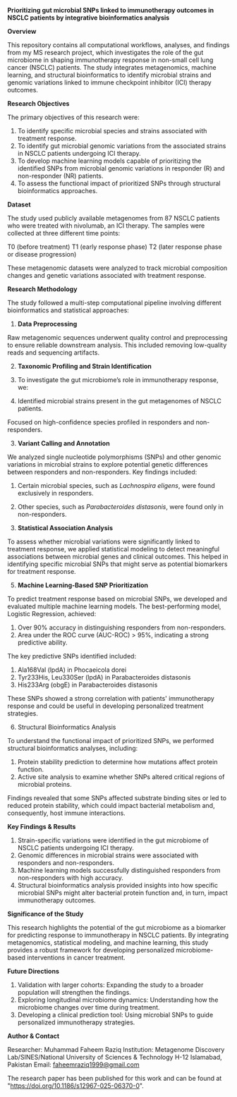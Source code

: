 **Prioritizing gut microbial SNPs linked to immunotherapy outcomes in NSCLC patients by integrative bioinformatics analysis**

**Overview**

This repository contains all computational workflows, analyses, and findings from my MS research project, which investigates the role of the gut microbiome in shaping immunotherapy response in non-small cell lung cancer (NSCLC) patients. The study integrates metagenomics, machine learning, and structural bioinformatics to identify microbial strains and genomic variations linked to immune checkpoint inhibitor (ICI) therapy outcomes.

**Research Objectives**

The primary objectives of this research were:

1. To identify specific microbial species and strains associated with treatment response.
2. To identify gut microbial genomic variations from the associated strains in NSCLC patients undergoing ICI therapy.
3. To develop machine learning models capable of prioritizing the identified SNPs from microbial genomic variations in responder (R) and non-responder (NR) patients.
4. To assess the functional impact of prioritized SNPs through structural bioinformatics approaches.

**Dataset**

The study used publicly available metagenomes from 87 NSCLC patients who were treated with nivolumab, an ICI therapy. The samples were collected at three different time points:

T0 (before treatment)
T1 (early response phase)
T2 (later response phase or disease progression)

These metagenomic datasets were analyzed to track microbial composition changes and genetic variations associated with treatment response.

**Research Methodology**

The study followed a multi-step computational pipeline involving different bioinformatics and statistical approaches:

1. **Data Preprocessing**

Raw metagenomic sequences underwent quality control and preprocessing to ensure reliable downstream analysis. This included removing low-quality reads and sequencing artifacts.

2. **Taxonomic Profiling and Strain Identification**

1. To investigate the gut microbiome’s role in immunotherapy response, we:
2. Identified microbial strains present in the gut metagenomes of NSCLC patients.

Focused on high-confidence species profiled in responders and non-responders.

3. **Variant Calling and Annotation**

We analyzed single nucleotide polymorphisms (SNPs) and other genomic variations in microbial strains to explore potential genetic differences between responders and non-responders. Key findings included:

1. Certain microbial species, such as _Lachnospira eligens_, were found exclusively in responders.
2. Other species, such as _Parabacteroides distasonis_, were found only in non-responders.

4. **Statistical Association Analysis**

To assess whether microbial variations were significantly linked to treatment response, we applied statistical modeling to detect meaningful associations between microbial genes and clinical outcomes. This helped in identifying specific microbial SNPs that might serve as potential biomarkers for treatment response.

5. **Machine Learning-Based SNP Prioritization**

To predict treatment response based on microbial SNPs, we developed and evaluated multiple machine learning models. The best-performing model, Logistic Regression, achieved:

1. Over 90% accuracy in distinguishing responders from non-responders.
2. Area under the ROC curve (AUC-ROC) > 95%, indicating a strong predictive ability.

The key predictive SNPs identified included:

1. Ala168Val (lpdA) in Phocaeicola dorei
2. Tyr233His, Leu330Ser (lpdA) in Parabacteroides distasonis
3. His233Arg (obgE) in Parabacteroides distasonis

These SNPs showed a strong correlation with patients' immunotherapy response and could be useful in developing personalized treatment strategies.

6. Structural Bioinformatics Analysis

To understand the functional impact of prioritized SNPs, we performed structural bioinformatics analyses, including:

1. Protein stability prediction to determine how mutations affect protein function.
2. Active site analysis to examine whether SNPs altered critical regions of microbial proteins.

Findings revealed that some SNPs affected substrate binding sites or led to reduced protein stability, which could impact bacterial metabolism and, consequently, host immune interactions.

**Key Findings & Results**

1. Strain-specific variations were identified in the gut microbiome of NSCLC patients undergoing ICI therapy.
2. Genomic differences in microbial strains were associated with responders and non-responders.
3. Machine learning models successfully distinguished responders from non-responders with high accuracy.
4. Structural bioinformatics analysis provided insights into how specific microbial SNPs might alter bacterial protein function and, in turn, impact immunotherapy outcomes.

**Significance of the Study**

This research highlights the potential of the gut microbiome as a biomarker for predicting response to immunotherapy in NSCLC patients. By integrating metagenomics, statistical modeling, and machine learning, this study provides a robust framework for developing personalized microbiome-based interventions in cancer treatment.

**Future Directions**

1. Validation with larger cohorts: Expanding the study to a broader population will strengthen the findings.
2. Exploring longitudinal microbiome dynamics: Understanding how the microbiome changes over time during treatment.
3. Developing a clinical prediction tool: Using microbial SNPs to guide personalized immunotherapy strategies.

**Author & Contact**

Researcher: Muhammad Faheem Raziq
Institution: Metagenome Discovery Lab/SINES/National University of Sciences & Technology H-12 Islamabad, Pakistan
Email: faheemraziq1999@gmail.com

The research paper has been published for this work and can be found at "https://doi.org/10.1186/s12967-025-06370-0".
